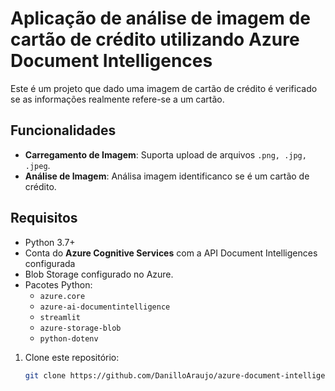 # Aplicação de análise de imagem de cartão de crédito utilizando Azure Document Intelligences

Este é um projeto que dado uma imagem de cartão de crédito é verificado se as informações realmente refere-se a um cartão.

## Funcionalidades

- **Carregamento de Imagem**: Suporta upload de arquivos `.png, .jpg, .jpeg`.
- **Análise de Imagem**: Análisa imagem identificanco se é um cartão de crédito.

## Requisitos

- Python 3.7+
- Conta do **Azure Cognitive Services** com a API Document Intelligences configurada
- Blob Storage configurado no Azure.
- Pacotes Python:
  - `azure.core`
  - `azure-ai-documentintelligence`
  - `streamlit`
  -  `azure-storage-blob`
  -  `python-dotenv`

1. Clone este repositório:
   ```bash
   git clone https://github.com/DanilloAraujo/azure-document-intelligence.git
